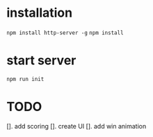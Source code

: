 # installation

`npm install http-server -g`
`npm install`

# start server

`npm run init`

# TODO

[]. add scoring
[]. create UI
[]. add win animation
